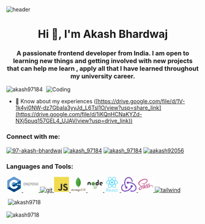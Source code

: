 ![header](https://glivera-team.com/wp-content/uploads/2019/11/fronend-blog.jpg)
<h1 align="center">Hi 👋, I'm Akash Bhardwaj</h1>
<h3 align="center">A passionate frontend developer from India. I am open to learning new things and getting involved with new projects that can help me learn , apply all that I have learned throughout my university career.</h3>
<img align="right" alt="Coding" width="400" src="https://physicsgurukul.com/wp-content/uploads/2019/02/character-1.gif">

<p align="left"> <img src="https://komarev.com/ghpvc/?username=akash97184&label=Profile%20views&color=0e75b6&style=flat" alt="akash97184" /> </p>

- 📄 Know about my experiences ([https://drive.google.com/file/d/1V-1k4yi0NW-dz7GbaIa3yyJd_L6Tsl1O/view?usp=share_link](https://drive.google.com/file/d/1iKQnHCNaKYZd-NXj5puq157GEL4_UJAV/view?usp=drive_link))

<h3 align="left">Connect with me:</h3>
<p align="left">
<a href="https://linkedin.com/in/97-akash-bhardwaj" target="blank"><img align="center" src="https://raw.githubusercontent.com/rahuldkjain/github-profile-readme-generator/master/src/images/icons/Social/linked-in-alt.svg" alt="97-akash-bhardwaj" height="30" width="40" /></a>
<a href="https://www.hackerrank.com/akash_97184" target="blank"><img align="center" src="https://raw.githubusercontent.com/rahuldkjain/github-profile-readme-generator/master/src/images/icons/Social/hackerrank.svg" alt="akash_97184" height="30" width="40" /></a>
<a href="https://www.leetcode.com/akash_97184" target="blank"><img align="center" src="https://raw.githubusercontent.com/rahuldkjain/github-profile-readme-generator/master/src/images/icons/Social/leet-code.svg" alt="akash_97184" height="30" width="40" /></a>
<a href="https://auth.geeksforgeeks.org/user/aakash92056" target="blank"><img align="center" src="https://raw.githubusercontent.com/rahuldkjain/github-profile-readme-generator/master/src/images/icons/Social/geeks-for-geeks.svg" alt="aakash92056" height="30" width="40" /></a>
</p>

<h3 align="left">Languages and Tools:</h3>
<p align="left"> <a href="https://www.w3schools.com/cpp/" target="_blank" rel="noreferrer"> <img src="https://raw.githubusercontent.com/devicons/devicon/master/icons/cplusplus/cplusplus-original.svg" alt="cplusplus" width="40" height="40"/> </a> <a href="https://expressjs.com" target="_blank" rel="noreferrer"> <img src="https://raw.githubusercontent.com/devicons/devicon/master/icons/express/express-original-wordmark.svg" alt="express" width="40" height="40"/> </a> <a href="https://git-scm.com/" target="_blank" rel="noreferrer"> <img src="https://www.vectorlogo.zone/logos/git-scm/git-scm-icon.svg" alt="git" width="40" height="40"/> </a> <a href="https://developer.mozilla.org/en-US/docs/Web/JavaScript" target="_blank" rel="noreferrer"> <img src="https://raw.githubusercontent.com/devicons/devicon/master/icons/javascript/javascript-original.svg" alt="javascript" width="40" height="40"/> </a> <a href="https://www.mongodb.com/" target="_blank" rel="noreferrer"> <img src="https://raw.githubusercontent.com/devicons/devicon/master/icons/mongodb/mongodb-original-wordmark.svg" alt="mongodb" width="40" height="40"/> </a> <a href="https://nodejs.org" target="_blank" rel="noreferrer"> <img src="https://raw.githubusercontent.com/devicons/devicon/master/icons/nodejs/nodejs-original-wordmark.svg" alt="nodejs" width="40" height="40"/> </a> <a href="https://reactjs.org/" target="_blank" rel="noreferrer"> <img src="https://raw.githubusercontent.com/devicons/devicon/master/icons/react/react-original-wordmark.svg" alt="react" width="40" height="40"/> </a> <a href="https://redux.js.org" target="_blank" rel="noreferrer"> <img src="https://raw.githubusercontent.com/devicons/devicon/master/icons/redux/redux-original.svg" alt="redux" width="40" height="40"/> </a> <a href="https://sass-lang.com" target="_blank" rel="noreferrer"> <img src="https://raw.githubusercontent.com/devicons/devicon/master/icons/sass/sass-original.svg" alt="sass" width="40" height="40"/> </a> <a href="https://tailwindcss.com/" target="_blank" rel="noreferrer"> <img src="https://www.vectorlogo.zone/logos/tailwindcss/tailwindcss-icon.svg" alt="tailwind" width="40" height="40"/> </a> </p>

<p>&nbsp;<img align="center" src="https://github-readme-stats.vercel.app/api?username=akash9718&show_icons=true&locale=en" alt="akash9718" /></p>

<p><img align="center" src="https://github-readme-streak-stats.herokuapp.com/?user=akash9718&" alt="akash9718" /></p>
